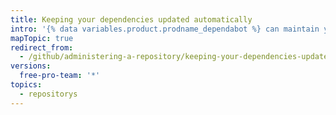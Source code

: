 ```yaml
---
title: Keeping your dependencies updated automatically
intro: '{% data variables.product.prodname_dependabot %} can maintain your repository''s dependencies automatically.'
mapTopic: true
redirect_from:
  - /github/administering-a-repository/keeping-your-dependencies-updated-automatically
versions:
  free-pro-team: '*'
topics:
  - repositorys
---
```


